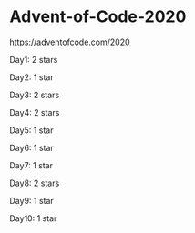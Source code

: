 # Advent-of-Code-2020

https://adventofcode.com/2020


Day1: 2 stars

Day2: 1 star

Day3: 2 stars

Day4: 2 stars

Day5: 1 star

Day6: 1 star

Day7: 1 star

Day8: 2 stars

Day9: 1 star

Day10: 1 star
